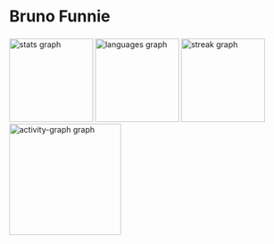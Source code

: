 <h1 align="left">Bruno Funnie</h1>

###

<div align="left">
  <img src="https://github-readme-stats.vercel.app/api?username=brunofunnie&hide_title=false&hide_rank=false&show_icons=true&include_all_commits=true&count_private=true&disable_animations=false&theme=nord&locale=en&hide_border=true&order=1" height="150" alt="stats graph"  />
  <img src="https://github-readme-stats.vercel.app/api/top-langs?username=brunofunnie&locale=en&hide_title=false&layout=compact&card_width=320&langs_count=5&theme=nord&hide_border=true&order=2" height="150" alt="languages graph"  />
  <img src="https://streak-stats.demolab.com?user=brunofunnie&locale=en&mode=daily&theme=nord&hide_border=true&border_radius=5&order=3" height="150" alt="streak graph"  />
  <img src="https://github-readme-activity-graph.vercel.app/graph?username=brunofunnie&radius=16&theme=nord&area=true&order=5&hide_border=true&hide_title=false" height="200" alt="activity-graph graph"  />
</div>

###
